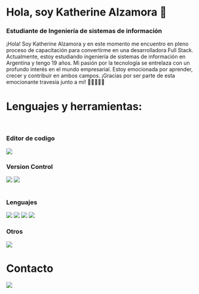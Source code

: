 # Hola, soy Katherine Alzamora 👋
### Estudiante de Ingeniería de sistemas de información

¡Hola! Soy Katherine Alzamora y en este momento me encuentro en pleno proceso de capacitación para convertirme en una desarrolladora Full Stack. Actualmente, estoy estudiando ingeniería de sistemas de información en Argentina y tengo 19 años. Mi pasión por la tecnología se entrelaza con un profundo interés en el mundo empresarial. Estoy emocionada por aprender, crecer y contribuir en ambos campos. ¡Gracias por ser parte de esta emocionante travesía junto a mí! 🌟👩‍💼👩‍💻
<br>
<h1>Lenguajes y herramientas:</h1>
<p>
<br>
<h3>Editor de codigo</h3>
<img src="https://www.vectorlogo.zone/logos/visualstudio_code/visualstudio_code-ar21.svg">
<br>
<h3>Version Control</h3>
 <div display: flex>
  <img src="https://www.vectorlogo.zone/logos/git-scm/git-scm-ar21.svg"> 
  <img src="https://www.vectorlogo.zone/logos/github/github-ar21.svg">
 </div>
<br>
<h3>Lenguajes</h3>
<div display: flex>
 <img src="https://www.vectorlogo.zone/logos/w3_html5/w3_html5-ar21.svg">  
 <img src="https://www.vectorlogo.zone/logos/w3_css/w3_css-ar21.svg"> 
 <img src="https://www.vectorlogo.zone/logos/javascript/javascript-vertical.svg">  
 <img src="https://www.vectorlogo.zone/logos/python/python-vertical.svg">
</div>
</p>
 <h3>Otros</h3>
<img src="https://www.vectorlogo.zone/logos/canva/canva-ar21.svg">
 <br>
<h1>Contacto</h1>
<a href="https://www.linkedin.com/in/katherine-cristina-alzamora-zavala-426547254/">
 <img src="https://www.vectorlogo.zone/logos/linkedin/linkedin-icon.svg"></a>
